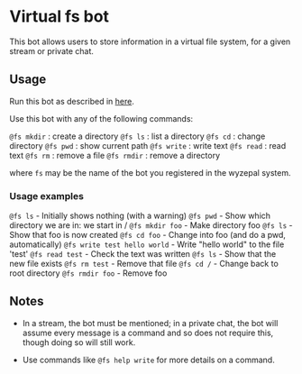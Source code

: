 # Virtual fs bot

This bot allows users to store information in a virtual file system,
for a given stream or private chat.

## Usage

Run this bot as described in
[here](https://wyzepal.com/api/running-bots#running-a-bot).

Use this bot with any of the following commands:

`@fs mkdir` : create a directory
`@fs ls` : list a directory
`@fs cd` : change directory
`@fs pwd` : show current path
`@fs write` : write text
`@fs read` : read text
`@fs rm` : remove a file
`@fs rmdir` : remove a directory

where `fs` may be the name of the bot you registered in the wyzepal system.

### Usage examples

`@fs ls` - Initially shows nothing (with a warning)
`@fs pwd` - Show which directory we are in: we start in /
`@fs mkdir foo` - Make directory foo
`@fs ls` - Show that foo is now created
`@fs cd foo` - Change into foo (and do a pwd, automatically)
`@fs write test hello world` - Write "hello world" to the file 'test'
`@fs read test` - Check the text was written
`@fs ls` - Show that the new file exists
`@fs rm test` - Remove that file
`@fs cd /` - Change back to root directory
`@fs rmdir foo` - Remove foo

## Notes

* In a stream, the bot must be mentioned; in a private chat, the bot
  will assume every message is a command and so does not require this,
  though doing so will still work.

* Use commands like `@fs help write` for more details on a command.
